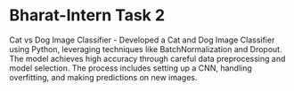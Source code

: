 # Bharat-Intern Task 2
Cat vs Dog Image Classifier - Developed a Cat and Dog Image Classifier using Python, leveraging techniques like BatchNormalization and Dropout. The model achieves high accuracy through careful data preprocessing and model selection. The process includes setting up a CNN, handling overfitting, and making predictions on new images.
